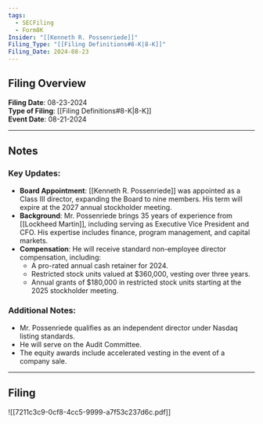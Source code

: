 ```yaml
---
tags:
  - SECFiling
  - Form8K
Insider: "[[Kenneth R. Possenriede]]"
Filing_Type: "[[Filing Definitions#8-K|8-K]]"
Filing_Date: 2024-08-23
---
```


## Filing Overview

**Filing Date**: 08-23-2024  
**Type of Filing**: [[Filing Definitions#8-K|8-K]]  
**Event Date**: 08-21-2024  

---

## Notes

### Key Updates:
- **Board Appointment**: [[Kenneth R. Possenriede]] was appointed as a Class III director, expanding the Board to nine members. His term will expire at the 2027 annual stockholder meeting.
- **Background**: Mr. Possenriede brings 35 years of experience from [[Lockheed Martin]], including serving as Executive Vice President and CFO. His expertise includes finance, program management, and capital markets.
- **Compensation**: He will receive standard non-employee director compensation, including:
  - A pro-rated annual cash retainer for 2024.
  - Restricted stock units valued at $360,000, vesting over three years.
  - Annual grants of $180,000 in restricted stock units starting at the 2025 stockholder meeting.

### Additional Notes:
- Mr. Possenriede qualifies as an independent director under Nasdaq listing standards.
- He will serve on the Audit Committee.
- The equity awards include accelerated vesting in the event of a company sale.

---

## Filing

![[7211c3c9-0cf8-4cc5-9999-a7f53c237d6c.pdf]]
